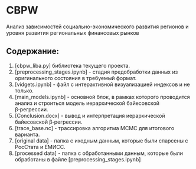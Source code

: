 # CBPW
Анализ зависимостей социально-экономического развития регионов и уровня развития региональных финансовых рынков

## Содержание:
1) [cbpw_liba.py] библиотека текущего проекта.
2) [preprocessing_stages.ipynb] - стадия предобработки данных из оригинального состояния в требуемый формат.
3) [vidgets.ipynb] - файл с интерактивной визуализацией индексов и не только.
4) [main_models.ipynb] - основной блок, в рамках которого проводится анализ и строиться модель иерархической байесовской β‑регрессии.
5) [Conclusion.docx] - вывод и интерпретация иерархической байесовской β‑регрессии.
6) [trace_base.nc] - трассировка алгоритма MCMC для итогового варианта.
7) [original data] - папка с иходным данным, которые были спарсены с РосСтата и ЕМИСС.
8) [processed data] - папка с обработанными данным, которые были обработаны в файле [preprocessing_stages.ipynb]

